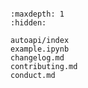 ```{include} ../README.md
```

```{toctree}
:maxdepth: 1
:hidden:

autoapi/index
example.ipynb
changelog.md
contributing.md
conduct.md
```